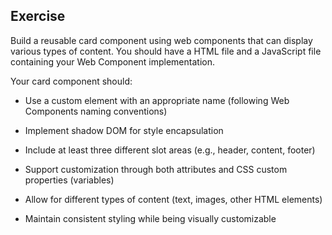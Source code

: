 ## Exercise
Build a reusable card component using web components that can display various types of content. You should have a HTML file and a JavaScript file containing your Web Component implementation.

Your card component should:

* Use a custom element with an appropriate name (following Web Components naming conventions)

* Implement shadow DOM for style encapsulation

* Include at least three different slot areas (e.g., header, content, footer)

* Support customization through both attributes and CSS custom properties (variables)

* Allow for different types of content (text, images, other HTML elements)

* Maintain consistent styling while being visually customizable
